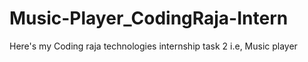 # Music-Player_CodingRaja-Intern
Here's my Coding raja technologies internship task 2 i.e, Music player
